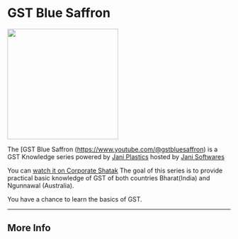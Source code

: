 # GST Blue Saffron

<img src="https://yt3.googleusercontent.com/X1uzIPJ7NUSNQKJMzqfzb3MWrYjL-H8LKCbhz8MlyBhjqOK5CqbOeRH9QzMM_939Hdyb9fba=w1707-fcrop64=1,00005a57ffffa5a8-k-c0xffffffff-no-nd-rj" width="250">

The [GST Blue Saffron (https://www.youtube.com/@gstbluesaffron) is a GST Knowledge series powered by [Jani Plastics](https://janiplastics.github.io/india) hosted by [Jani Softwares](https://janisoftwares.wordpress.com)

You can [watch it on Corporate Shatak](https://corporateshatak.wordpress.com/podcast-gst-blue-saffron) The goal of this series is to provide practical basic knowledge of GST of both countries Bharat(India) and Ngunnawal (Australia).

You have a chance to learn the basics of GST.

---
## More Info

